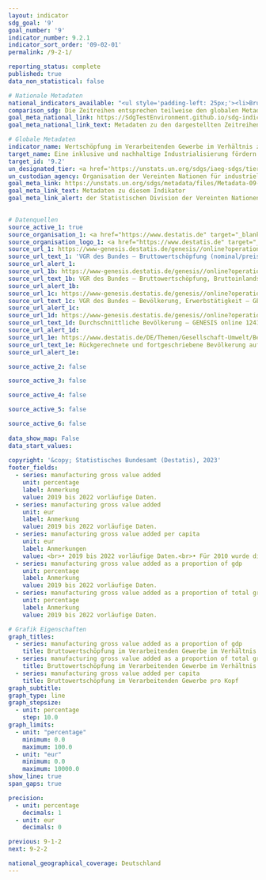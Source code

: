 ```yaml
---
layout: indicator    
sdg_goal: '9'    
goal_number: '9'    
indicator_number: 9.2.1    
indicator_sort_order: '09-02-01'    
permalink: /9-2-1/    

reporting_status: complete    
published: true    
data_non_statistical: false    

# Nationale Metadaten    
national_indicators_available: "<ul style='padding-left: 25px;'><li>Bruttowertschöpfung im Verarbeitenden Gewerbe pro Kopf</li> <li> Bruttowertschöpfung im Verarbeitenden Gewerbe im Verhältnis zum BIP</li> <li> Bruttowertschöpfung im Verarbeitenden Gewerbe im Verhältnis zur Bruttowertschöpfung insgesamt</li></ul>"    
comparison_sdg: Die Zeitreihen entsprechen teilweise den globalen Metadaten.    
goal_meta_national_link: https://SdgTestEnvironment.github.io/sdg-indicators/public/Meta/9.2.1.pdf
goal_meta_national_link_text: Metadaten zu den dargestellten Zeitreihen    

# Globale Metadaten    
indicator_name: Wertschöpfung im Verarbeitenden Gewerbe im Verhältnis zum BIP und pro Kopf    
target_name: Eine inklusive und nachhaltige Industrialisierung fördern und bis 2030 den Anteil der Industrie an der Beschäftigung und am Bruttoinlandsprodukt entsprechend den nationalen Gegebenheiten erheblich steigern und den Anteil in den am wenigsten entwickelten Ländern verdoppeln    
target_id: '9.2'    
un_designated_tier: <a href='https://unstats.un.org/sdgs/iaeg-sdgs/tier-classification/' title='Klicken Sie hier um weitere Informationen zur UN-Tier-Klassifikation zu erhalten.'  target='_blank'>Tier I</a>    
un_custodian_agency: Organisation der Vereinten Nationen für industrielle Entwicklung (UNIDO)    
goal_meta_link: https://unstats.un.org/sdgs/metadata/files/Metadata-09-02-01.pdf    
goal_meta_link_text: Metadaten zu diesem Indikator    
goal_meta_link_alert: der Statistischen Division der Vereinten Nationen    
    

# Datenquellen
source_active_1: true
source_organisation_1: <a href="https://www.destatis.de" target="_blank"> Statistisches Bundesamt (Destatis) </a>
source_organisation_logo_1: <a href="https://www.destatis.de" target="_blank"><img src="https://g205sdgs.github.io/sdg-indicators/public/OrgImgDe/destatis.png" alt="Logo destatis" style="height:60px; width:148px"/></a>
source_url_1: https://www-genesis.destatis.de/genesis//online?operation=table&code=81000-0013&bypass=true&language=de
source_url_text_1: 'VGR des Bundes – Bruttowertschöpfung (nominal/preisbereinigt): Wirtschaftsbereiche – GENESIS online 81000-0013'
source_url_alert_1: 
source_url_1b: https://www-genesis.destatis.de/genesis//online?operation=table&code=81000-0001&bypass=true&language=de
source_url_text_1b: VGR des Bundes – Bruttowertschöpfung, Bruttoinlandsprodukt (nominal/preisbereinigt) – GENESIS online 81000-0001
source_url_alert_1b: 
source_url_1c: https://www-genesis.destatis.de/genesis//online?operation=table&code=81000-0011&bypass=true&language=de
source_url_text_1c: VGR des Bundes – Bevölkerung, Erwerbstätigkeit – GENESIS online 81000-0011
source_url_alert_1c: 
source_url_1d: https://www-genesis.destatis.de/genesis//online?operation=table&code=12411-0041
source_url_text_1d: Durchschnittliche Bevölkerung – GENESIS online 12411-0041
source_url_alert_1d: 
source_url_1e: https://www.destatis.de/DE/Themen/Gesellschaft-Umwelt/Bevoelkerung/Bevoelkerungsstand/_inhalt.html#sprg233540
source_url_text_1e: Rückgerechnete und fortgeschriebene Bevölkerung auf Grundlage des Zensus 2011 – 1991 bis 2011
source_url_alert_1e: 

source_active_2: false

source_active_3: false

source_active_4: false

source_active_5: false

source_active_6: false
    
data_show_map: False    
data_start_values:     
    
copyright: '&copy; Statistisches Bundesamt (Destatis), 2023'    
footer_fields:
  - series: manufacturing gross value added
    unit: percentage
    label: Anmerkung
    value: 2019 bis 2022 vorläufige Daten.
  - series: manufacturing gross value added
    unit: eur
    label: Anmerkung
    value: 2019 bis 2022 vorläufige Daten.
  - series: manufacturing gross value added per capita
    unit: eur
    label: Anmerkungen
    value: <br>• 2019 bis 2022 vorläufige Daten.<br>• Für 2010 wurde die Bevölkerung anhand des Zensus 2011 sowie der Wanderungs-, Geburten- und Sterbestatistiken zurückgerechnet.
  - series: manufacturing gross value added as a proportion of gdp
    unit: percentage
    label: Anmerkung
    value: 2019 bis 2022 vorläufige Daten.
  - series: manufacturing gross value added as a proportion of total gross value added
    unit: percentage
    label: Anmerkung
    value: 2019 bis 2022 vorläufige Daten.    

# Grafik Eigenschaften    
graph_titles:
  - series: manufacturing gross value added as a proportion of gdp
    title: Bruttowertschöpfung im Verarbeitenden Gewerbe im Verhältnis zum BIP
  - series: manufacturing gross value added as a proportion of total gross value added
    title: Bruttowertschöpfung im Verarbeitenden Gewerbe im Verhältnis zur Bruttowertschöpfung insgesamt
  - series: manufacturing gross value added per capita
    title: Bruttowertschöpfung im Verarbeitenden Gewerbe pro Kopf
graph_subtitle:     
graph_type: line
graph_stepsize: 
  - unit: percentage
    step: 10.0    
graph_limits:
  - unit: "percentage"
    minimum: 0.0
    maximum: 100.0
  - unit: "eur"
    minimum: 0.0
    maximum: 10000.0
show_line: true
span_gaps: true

precision:
  - unit: percentage
    decimals: 1
  - unit: eur
    decimals: 0    

previous: 9-1-2    
next: 9-2-2    

national_geographical_coverage: Deutschland    
---
```


<span></span>